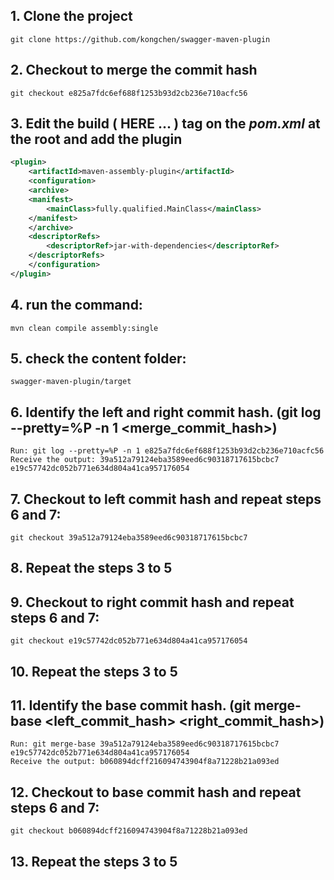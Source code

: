  ## 1. Clone the project 
    git clone https://github.com/kongchen/swagger-maven-plugin

## 2. Checkout to merge the commit hash
    git checkout e825a7fdc6ef688f1253b93d2cb236e710acfc56

## 3. Edit the build (_<build> <plugins>_  HERE ... _</plugins> </build>_) tag on the _pom.xml_ at the root and add the plugin

```xml
<plugin>
    <artifactId>maven-assembly-plugin</artifactId> 
    <configuration> 
    <archive> 
    <manifest> 
        <mainClass>fully.qualified.MainClass</mainClass> 
    </manifest> 
    </archive> 
    <descriptorRefs> 
        <descriptorRef>jar-with-dependencies</descriptorRef> 
    </descriptorRefs> 
    </configuration> 
</plugin> 
``` 

## 4. run the command:
    mvn clean compile assembly:single

## 5. check the content folder: 
    swagger-maven-plugin/target

## 6. Identify the left and right commit hash. (git log --pretty=%P -n 1 <merge_commit_hash>)
    Run: git log --pretty=%P -n 1 e825a7fdc6ef688f1253b93d2cb236e710acfc56
    Receive the output: 39a512a79124eba3589eed6c90318717615bcbc7 e19c57742dc052b771e634d804a41ca957176054

## 7. Checkout to left commit hash and repeat steps 6 and 7:
    git checkout 39a512a79124eba3589eed6c90318717615bcbc7

## 8. Repeat the steps 3 to 5

## 9. Checkout to right commit hash and repeat steps 6 and 7:
    git checkout e19c57742dc052b771e634d804a41ca957176054

## 10. Repeat the steps 3 to 5

## 11. Identify the base commit hash. (git merge-base <left_commit_hash> <right_commit_hash>)
    Run: git merge-base 39a512a79124eba3589eed6c90318717615bcbc7 e19c57742dc052b771e634d804a41ca957176054
    Receive the output: b060894dcff216094743904f8a71228b21a093ed

## 12. Checkout to base commit hash and repeat steps 6 and 7:
    git checkout b060894dcff216094743904f8a71228b21a093ed

## 13. Repeat the steps 3 to 5

